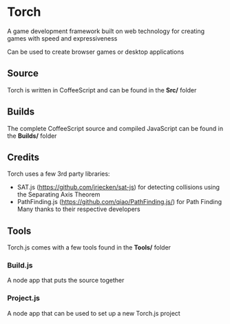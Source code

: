 # Torch
A game development framework built on web technology for creating games with
speed and expressiveness

Can be used to create browser games or desktop applications

## Source
Torch is written in CoffeeScript and can be found in the <b>Src/</b> folder

## Builds
The complete CoffeeScript source and compiled JavaScript can be found in the <b>Builds/</b> folder

## Credits
Torch uses a few 3rd party libraries:
* SAT.js (https://github.com/jriecken/sat-js) for detecting collisions using the Separating Axis Theorem
* PathFinding.js (https://github.com/qiao/PathFinding.js/) for Path Finding
Many thanks to their respective developers

## Tools
Torch.js comes with a few tools found in the <b>Tools/</b> folder

### Build.js
A node app that puts the source together

### Project.js
A node app that can be used to set up a new Torch.js project

